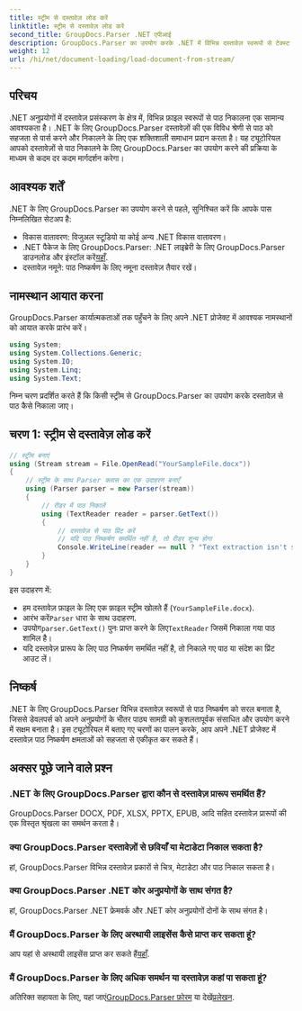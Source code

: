 ```yaml
---
title: स्ट्रीम से दस्तावेज़ लोड करें
linktitle: स्ट्रीम से दस्तावेज़ लोड करें
second_title: GroupDocs.Parser .NET एपीआई
description: GroupDocs.Parser का उपयोग करके .NET में विभिन्न दस्तावेज़ स्वरूपों से टेक्स्ट निकालना सीखें। कोड उदाहरणों के साथ चरण-दर-चरण मार्गदर्शिका।
weight: 12
url: /hi/net/document-loading/load-document-from-stream/
---
```

## परिचय
.NET अनुप्रयोगों में दस्तावेज़ प्रसंस्करण के क्षेत्र में, विभिन्न फ़ाइल स्वरूपों से पाठ निकालना एक सामान्य आवश्यकता है। .NET के लिए GroupDocs.Parser दस्तावेज़ों की एक विविध श्रेणी से पाठ को सहजता से पार्स करने और निकालने के लिए एक शक्तिशाली समाधान प्रदान करता है। यह ट्यूटोरियल आपको दस्तावेज़ों से पाठ निकालने के लिए GroupDocs.Parser का उपयोग करने की प्रक्रिया के माध्यम से कदम दर कदम मार्गदर्शन करेगा।
## आवश्यक शर्तें
.NET के लिए GroupDocs.Parser का उपयोग करने से पहले, सुनिश्चित करें कि आपके पास निम्नलिखित सेटअप है:
- विकास वातावरण: विजुअल स्टूडियो या कोई अन्य .NET विकास वातावरण।
-  .NET पैकेज के लिए GroupDocs.Parser: .NET लाइब्रेरी के लिए GroupDocs.Parser डाउनलोड और इंस्टॉल करें[यहाँ](https://releases.groupdocs.com/parser/net/).
- दस्तावेज़ नमूने: पाठ निष्कर्षण के लिए नमूना दस्तावेज़ तैयार रखें।
## नामस्थान आयात करना
GroupDocs.Parser कार्यात्मकताओं तक पहुँचने के लिए अपने .NET प्रोजेक्ट में आवश्यक नामस्थानों को आयात करके प्रारंभ करें।
```csharp
using System;
using System.Collections.Generic;
using System.IO;
using System.Linq;
using System.Text;
```

निम्न चरण प्रदर्शित करते हैं कि किसी स्ट्रीम से GroupDocs.Parser का उपयोग करके दस्तावेज़ से पाठ कैसे निकाला जाए।
## चरण 1: स्ट्रीम से दस्तावेज़ लोड करें
```csharp
// स्ट्रीम बनाएं
using (Stream stream = File.OpenRead("YourSampleFile.docx"))
{
    // स्ट्रीम के साथ Parser क्लास का एक उदाहरण बनाएँ
    using (Parser parser = new Parser(stream))
    {
        // रीडर में पाठ निकालें
        using (TextReader reader = parser.GetText())
        {
            // दस्तावेज़ से पाठ प्रिंट करें
            // यदि पाठ निष्कर्षण समर्थित नहीं है, तो रीडर शून्य होगा
            Console.WriteLine(reader == null ? "Text extraction isn't supported" : reader.ReadToEnd());
        }
    }
}
```
इस उदाहरण में:
- हम दस्तावेज़ फ़ाइल के लिए एक फ़ाइल स्ट्रीम खोलते हैं (`YourSampleFile.docx`).
-  आरंभ करें`Parser` धारा के साथ उदाहरण.
-  उपयोग`parser.GetText()` पुनः प्राप्त करने के लिए`TextReader` जिसमें निकाला गया पाठ शामिल है।
- यदि दस्तावेज़ प्रारूप के लिए पाठ निष्कर्षण समर्थित नहीं है, तो निकाले गए पाठ या संदेश का प्रिंट आउट लें।
## निष्कर्ष
.NET के लिए GroupDocs.Parser विभिन्न दस्तावेज़ स्वरूपों से पाठ निष्कर्षण को सरल बनाता है, जिससे डेवलपर्स को अपने अनुप्रयोगों के भीतर पाठ्य सामग्री को कुशलतापूर्वक संसाधित और उपयोग करने में सक्षम बनाता है। इस ट्यूटोरियल में बताए गए चरणों का पालन करके, आप अपने .NET प्रोजेक्ट में दस्तावेज़ पाठ निष्कर्षण क्षमताओं को सहजता से एकीकृत कर सकते हैं।

## अक्सर पूछे जाने वाले प्रश्न
### .NET के लिए GroupDocs.Parser द्वारा कौन से दस्तावेज़ प्रारूप समर्थित हैं?
GroupDocs.Parser DOCX, PDF, XLSX, PPTX, EPUB, आदि सहित दस्तावेज़ प्रारूपों की एक विस्तृत श्रृंखला का समर्थन करता है।
### क्या GroupDocs.Parser दस्तावेज़ों से छवियाँ या मेटाडेटा निकाल सकता है?
हां, GroupDocs.Parser विभिन्न दस्तावेज़ प्रकारों से चित्र, मेटाडेटा और पाठ निकाल सकता है।
### क्या GroupDocs.Parser .NET कोर अनुप्रयोगों के साथ संगत है?
हां, GroupDocs.Parser .NET फ्रेमवर्क और .NET कोर अनुप्रयोगों दोनों के साथ संगत है।
### मैं GroupDocs.Parser के लिए अस्थायी लाइसेंस कैसे प्राप्त कर सकता हूं?
 आप यहां से अस्थायी लाइसेंस प्राप्त कर सकते हैं[यहाँ](https://purchase.groupdocs.com/temporary-license/).
### मैं GroupDocs.Parser के लिए अधिक समर्थन या दस्तावेज़ कहां पा सकता हूं?
 अतिरिक्त सहायता के लिए, यहां जाएं[GroupDocs.Parser फ़ोरम](https://forum.groupdocs.com/c/parser/17) या देखें[प्रलेखन](https://tutorials.groupdocs.com/parser/net/).
